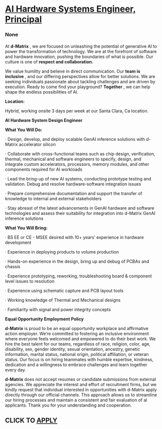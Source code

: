 # [AI Hardware Systems Engineer, Principal](https://www.remotewlb.com/apply/ai-hardware-systems-engineer-principal)  
### None  
####  

At **d-Matrix** , we are focused on unleashing the potential of generative AI to power the transformation of technology. We are at the forefront of software and hardware innovation, pushing the boundaries of what is possible. Our culture is one of **respect and collaboration.**

We value humility and believe in direct communication. Our **team is inclusive** , and our differing perspectives allow for better solutions. We are seeking individuals passionate about tackling challenges and are driven by execution. Ready to come find your playground? **Together** , we can help shape the endless possibilities of AI.

**Location:**

Hybrid, working onsite 3 days per week at our Santa Clara, Ca location.

 **AI Hardware System Design Engineer**

 **What You Will Do:**

· Design, develop, and deploy scalable GenAI inference solutions with d-Matrix accelerator silicon

· Collaborate with cross-functional teams such as chip design, verification, thermal, mechanical and software engineers to specify, design, and integrate custom accelerators, processors, memory modules, and other components required for AI workloads

· Lead the bring-up of new AI systems, conducting prototype testing and validation. Debug and resolve hardware-software integration issues

· Prepare comprehensive documentation and support the transfer of knowledge to internal and external stakeholders

· Stay abreast of the latest advancements in GenAI hardware and software technologies and assess their suitability for integration into d-Matrix GenAI inference solutions

 **What You Will Bring:**

· BS EE or CE - MSEE desired with 10+ years’ experience in hardware development

· Experience in deploying products to volume production

· Hands-on experience in the design, bring up and debug of PCBAs and chassis

· Experience prototyping, reworking, troubleshooting board & component level issues to resolution

· Experience using schematic capture and PCB layout tools

· Working knowledge of Thermal and Mechanical designs

· Familiarity with signal and power integrity concepts

 **Equal Opportunity Employment Policy**

 **d-Matrix** is proud to be an equal opportunity workplace and affirmative action employer. We’re committed to fostering an inclusive environment where everyone feels welcomed and empowered to do their best work. We hire the best talent for our teams, regardless of race, religion, color, age, disability, sex, gender identity, sexual orientation, ancestry, genetic information, marital status, national origin, political affiliation, or veteran status. Our focus is on hiring teammates with humble expertise, kindness, dedication and a willingness to embrace challenges and learn together every day.

 **d-Matrix** does not accept resumes or candidate submissions from external agencies. We appreciate the interest and effort of recruitment firms, but we kindly request that individual interested in opportunities with d-Matrix apply directly through our official channels. This approach allows us to streamline our hiring processes and maintain a consistent and fair evaluation of al applicants. Thank you for your understanding and cooperation.

  
## CLICK TO [APPLY](https://www.remotewlb.com/apply/ai-hardware-systems-engineer-principal)

